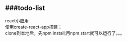 ###todo-list
------------------------
react小应用</br>
使用create-react-app搭建；</br>
clone到本地后，先npm install;再npm start就可以运行了。。。